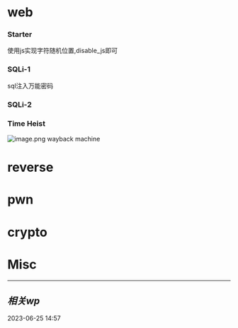 
# web
### Starter
使用js实现字符随机位置,disable_js即可
### SQLi-1
sql注入万能密码
### SQLi-2
### Time Heist
![image.png](https://gitee.com/leiye87/typora_picture/raw/master/20230625151430.png)
wayback machine



# reverse

# pwn

# crypto

# Misc


---
## *相关wp*




2023-06-25   14:57
